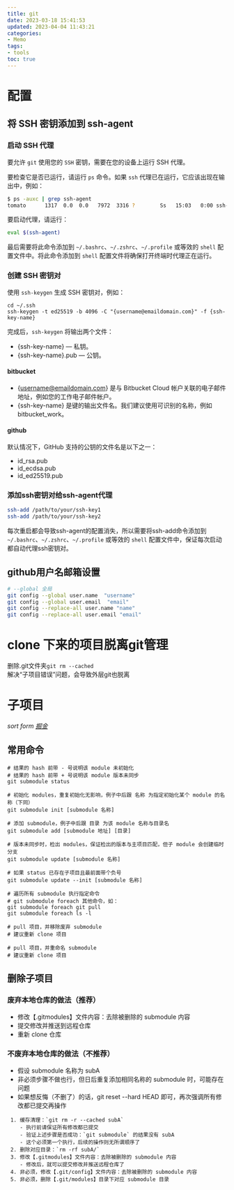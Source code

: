 ```yaml
---
title: git
date: 2023-03-18 15:41:53
updated: 2023-04-04 11:43:21
categories:
- Memo
tags:
- tools
toc: true
---
```

# 配置

## 将 SSH 密钥添加到 ssh-agent

### 启动 SSH 代理

要允许 `git` 使用您的 `SSH` 密钥，需要在您的设备上运行 SSH 代理。

要检查它是否已运行，请运行 `ps` 命令。如果 `ssh` 代理已在运行，它应该出现在输出中，例如：

```bash
$ ps -auxc | grep ssh-agent
tomato      1317  0.0  0.0   7972  3316 ?        Ss   15:03   0:00 ssh-agent
```

要启动代理，请运行：

```bash
eval $(ssh-agent)
```

最后需要将此命令添加到 `~/.bashrc`、`~/.zshrc`、`~/.profile` 或等效的 `shell` 配置文件中。将此命令添加到 `shell` 配置文件将确保打开终端时代理正在运行。

### 创建 SSH 密钥对

使用 `ssh-keygen` 生成 SSH 密钥对，例如：

```
cd ~/.ssh
ssh-keygen -t ed25519 -b 4096 -C "{username@emaildomain.com}" -f {ssh-key-name}
```

完成后，`ssh-keygen` 将输出两个文件：

- {ssh-key-name} — 私钥。
- {ssh-key-name}.pub — 公钥。

#### bitbucket

- {username@emaildomain.com} 是与 Bitbucket Cloud 帐户关联的电子邮件地址，例如您的工作电子邮件帐户。
- {ssh-key-name} 是键的输出文件名。我们建议使用可识别的名称，例如bitbucket_work。

#### github

默认情况下，GitHub 支持的公钥的文件名是以下之一：

- id_rsa.pub
- id_ecdsa.pub
- id_ed25519.pub

### 添加ssh密钥对给ssh-agent代理

```bash
ssh-add /path/to/your/ssh-key1
ssh-add /path/to/your/ssh-key2
```

每次重启都会导致ssh-agent的配置消失，所以需要将ssh-add命令添加到 `~/.bashrc`、`~/.zshrc`、`~/.profile` 或等效的 `shell` 配置文件中，保证每次启动都自动代理ssh密钥对。

## github用户名邮箱设置
```bash
# --global 全局
git config --global user.name  "username"  
git config --global user.email  "email"
git config --replace-all user.name "name"
git config --replace-all user.email "email"
```

# clone 下来的项目脱离git管理
删除.git文件夹`git rm --cached`  
解决“子项目错误”问题，会导致外层git也脱离  

# 子项目

*sort form [掘金](https://juejin.cn/post/6948251963133788196)*

## 常用命令

```shell
# 结果的 hash 前带 - 号说明该 module 未初始化
# 结果的 hash 前带 + 号说明该 module 版本未同步
git submodule status

# 初始化 modules，重复初始化无影响，例子中后跟 名称 为指定初始化某个 module 的名称（下同）
git submodule init [submodule 名称]

# 添加 submodule，例子中后跟 目录 为该 module 名称与目录名
git submodule add [submodule 地址] [目录]

# 版本未同步时，检出 modules，保证检出的版本与主项目匹配，但子 module 会创建临时分支
git submodule update [submodule 名称]

# 如果 status 已存在子项目且最前面带个负号
git submodule update --init [submodule 名称]

# 遍历所有 submodule 执行指定命令
# git submodule foreach 其他命令，如：
git submodule foreach git pull
git submodule foreach ls -l
```

```shell
# pull 项目，并移除废弃 submodule
# 建议重新 clone 项目

# pull 项目，并重命名 submodule
# 建议重新 clone 项目
```

## 删除子项目

### 废弃本地仓库的做法（推荐）

- 修改【.gitmodules】文件内容：去除被删除的 submodule 内容
- 提交修改并推送到远程仓库
- 重新 clone 仓库

### 不废弃本地仓库的做法（不推荐）

- 假设 submodule 名称为 subA
- 非必须步骤不做也行，但日后重复添加相同名称的 submodule 时，可能存在问题
- 如果想反悔（不删了）的话，git reset --hard HEAD 即可，再次强调所有修改都已提交再操作

```
 1. 缓存清理：`git rm -r --cached subA`
 	- 执行前请保证所有修改都已提交
 	- 验证上述步骤是否成功：`git submodule` 的结果没有 subA
 	- 这个必须第一个执行，后续的操作则无所谓顺序了
 2. 删除对应目录：`rm -rf subA/`
 3. 修改【.gitmodules】文件内容：去除被删除的 submodule 内容
 	- 修改后，就可以提交修改并推送远程仓库了
 4. 非必须，修改【.git/config】文件内容：去除被删除的 submodule 内容
 5. 非必须，删除【.git/modules】目录下对应 submodule 目录
```